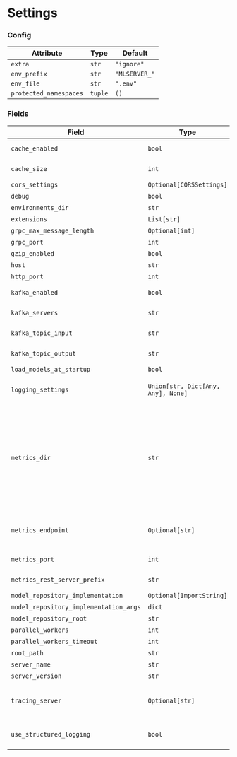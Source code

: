 # Settings

### Config

| Attribute | Type | Default |
|-----------|------|---------|
| `extra` | `str` | `"ignore"` |
| `env_prefix` | `str` | `"MLSERVER_"` |
| `env_file` | `str` | `".env"` |
| `protected_namespaces` | `tuple` | `()` |

### Fields

| Field | Type | Default | Description |
|-------|------|---------|-------------|
| `cache_enabled` | `bool` | `False` | Enable caching for the model predictions. |
| `cache_size` | `int` | `100` | Cache size to be used if caching is enabled. |
| `cors_settings` | `Optional[CORSSettings]` | `None` | - |
| `debug` | `bool` | `True` | - |
| `environments_dir` | `str` | `'-'` | - |
| `extensions` | `List[str]` | `[]` | - |
| `grpc_max_message_length` | `Optional[int]` | `None` | - |
| `grpc_port` | `int` | `8081` | - |
| `gzip_enabled` | `bool` | `True` | Enable GZipMiddleware. |
| `host` | `str` | `'0.0.0.0'` | - |
| `http_port` | `int` | `8080` | - |
| `kafka_enabled` | `bool` | `False` | Enable Kafka integration for the server. |
| `kafka_servers` | `str` | `'localhost:9092'` | Comma-separated list of Kafka servers. |
| `kafka_topic_input` | `str` | `'mlserver-input'` | Kafka topic for input messages. |
| `kafka_topic_output` | `str` | `'mlserver-output'` | Kafka topic for output messages. |
| `load_models_at_startup` | `bool` | `True` | - |
| `logging_settings` | `Union[str, Dict[Any, Any], None]` | `None` | Path to logging config file or dictionary configuration. |
| `metrics_dir` | `str` | `'-'` | Directory used to share metrics across parallel workers. Equivalent to the `PROMETHEUS_MULTIPROC_DIR` env var in `prometheus-client`. Note that this won't be used if the `parallel_workers` flag is disabled. By default, the `.metrics` folder of the current working directory will be used. |
| `metrics_endpoint` | `Optional[str]` | `'/metrics'` | Endpoint used to expose Prometheus metrics. Alternatively, can be set to `None` to disable it. |
| `metrics_port` | `int` | `8082` | Port used to expose metrics endpoint. |
| `metrics_rest_server_prefix` | `str` | `'rest_server'` | Metrics rest server string prefix to be exported. |
| `model_repository_implementation` | `Optional[ImportString]` | `None` | - |
| `model_repository_implementation_args` | `dict` | `{}` | - |
| `model_repository_root` | `str` | `'.'` | - |
| `parallel_workers` | `int` | `1` | - |
| `parallel_workers_timeout` | `int` | `5` | - |
| `root_path` | `str` | `''` | - |
| `server_name` | `str` | `'mlserver'` | - |
| `server_version` | `str` | `'1.7.0.dev0'` | - |
| `tracing_server` | `Optional[str]` | `None` | Server name used to export OpenTelemetry tracing to collector service. |
| `use_structured_logging` | `bool` | `False` | Use JSON-formatted structured logging instead of default format. |
